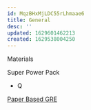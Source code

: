 ```yaml
---
id: MqzBHxMjLDC55rLhmaae6
title: General
desc: ''
updated: 1629601462213
created: 1629538004250
---
```


Materials

Super Power Pack
- Q

[Paper Based GRE](/assets/pdf/practice_book_GRE_pb_revised_general_test.pdf)
